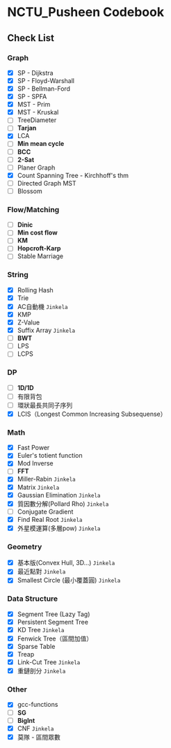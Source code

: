 # NCTU_Pusheen Codebook
## Check List
### Graph
- [x] SP - Dijkstra
- [x] SP - Floyd-Warshall
- [x] SP - Bellman-Ford
- [x] SP - SPFA
- [x] MST - Prim
- [x] MST - Kruskal
- [ ] TreeDiameter
- [ ] **Tarjan**
- [x] LCA
- [ ] **Min mean cycle**
- [ ] **BCC**
- [ ] **2-Sat**
- [ ] Planer Graph
- [x] Count Spanning Tree - Kirchhoff's thm
- [ ] Directed Graph MST
- [ ] Blossom
### Flow/Matching
- [ ] **Dinic**
- [ ] **Min cost flow**
- [ ] **KM**
- [ ] **Hopcroft-Karp**
- [ ] Stable Marriage
### String
- [x] Rolling Hash
- [x] Trie
- [x] AC自動機 `Jinkela`
- [x] KMP
- [x] Z-Value
- [x] Suffix Array `Jinkela`
- [ ] **BWT**
- [ ] LPS
- [ ] LCPS
### DP
- [ ] **1D/1D**
- [ ] 有限背包
- [ ] 環狀最長共同子序列
- [x] LCIS（Longest Common Increasing Subsequense）
### Math
- [x] Fast Power
- [x] Euler's totient function
- [x] Mod Inverse
- [ ] **FFT**
- [x] Miller-Rabin `Jinkela`
- [x] Matrix `Jinkela`
- [x] Gaussian Elimination `Jinkela`
- [x] 質因數分解(Pollard Rho) `Jinkela`
- [ ] Conjugate Gradient
- [x] Find Real Root `Jinkela`
- [x] 外星模運算(多層pow) `Jinkela`
### Geometry
- [x] 基本版(Convex Hull, 3D...) `Jinkela`
- [x] 最近點對 `Jinkela`
- [x] Smallest Circle (最小覆蓋圓)  `Jinkela`
### Data Structure
- [x] Segment Tree (Lazy Tag)
- [x] Persistent Segment Tree
- [x] KD Tree `Jinkela`
- [x] Fenwick Tree（區間加值）
- [x] Sparse Table
- [x] Treap
- [x] Link-Cut Tree `Jinkela`
- [x] 重鏈剖分 `Jinkela`
### Other
- [x] gcc-functions
- [ ] **SG**
- [ ] **BigInt**
- [x] CNF `Jinkela`
- [x] 莫隊 - 區間眾數
